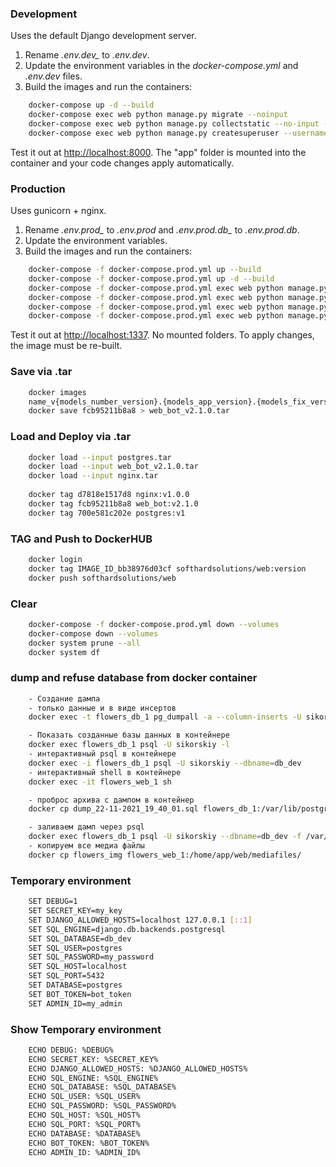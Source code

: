 ### Development

Uses the default Django development server.

1. Rename *.env.dev_* to *.env.dev*.
2. Update the environment variables in the *docker-compose.yml* and *.env.dev* files.
3. Build the images and run the containers:
```sh
    docker-compose up -d --build
    docker-compose exec web python manage.py migrate --noinput
    docker-compose exec web python manage.py collectstatic --no-input --clear
    docker-compose exec web python manage.py createsuperuser --username Sikorskiy --email numbern19@gmail.com
```
Test it out at [http://localhost:8000](http://localhost:8000). The "app" folder is mounted into the container and your code changes apply automatically.

### Production
Uses gunicorn + nginx.
1. Rename *.env.prod_* to *.env.prod* and *.env.prod.db_* to *.env.prod.db*. 
2. Update the environment variables.
3. Build the images and run the containers:
```sh
    docker-compose -f docker-compose.prod.yml up --build
    docker-compose -f docker-compose.prod.yml up -d --build
    docker-compose -f docker-compose.prod.yml exec web python manage.py makemigrations --noinput
    docker-compose -f docker-compose.prod.yml exec web python manage.py migrate --noinput
    docker-compose -f docker-compose.prod.yml exec web python manage.py collectstatic --no-input --clear
    docker-compose -f docker-compose.prod.yml exec web python manage.py createsuperuser --username sikorskiy --email numbern19@gmail.com
```
Test it out at [http://localhost:1337](http://localhost:1337). No mounted folders. To apply changes, the image must be re-built.

### Save via .tar 
```sh
    docker images
    name_v{models_number_version}.{models_app_version}.{models_fix_version}
    docker save fcb95211b8a8 > web_bot_v2.1.0.tar
```
### Load and Deploy via .tar 
```sh
    docker load --input postgres.tar
    docker load --input web_bot_v2.1.0.tar
    docker load --input nginx.tar
    
    docker tag d7818e1517d8 nginx:v1.0.0
    docker tag fcb95211b8a8 web_bot:v2.1.0
    docker tag 700e581c202e postgres:v1
```
### TAG and Push to DockerHUB 
```sh
    docker login
    docker tag IMAGE_ID_bb38976d03cf softhardsolutions/web:version
    docker push softhardsolutions/web
```
### Clear
```sh
    docker-compose -f docker-compose.prod.yml down --volumes
    docker-compose down --volumes
    docker system prune --all
    docker system df
```

### dump and refuse database from docker container
```sh
    - Создание дампа 
    - только данные и в виде инсертов
    docker exec -t flowers_db_1 pg_dumpall -a --column-inserts -U sikorskiy > dump_`date +%d-%m-%Y"_"%H_%M_%S`.sql

    - Показать созданные базы данных в контейнере
    docker exec flowers_db_1 psql -U sikorskiy -l
    - интерактивный psql в контейнере
    docker exec -i flowers_db_1 psql -U sikorskiy --dbname=db_dev
    - интерактивный shell в контейнере
    docker exec -it flowers_web_1 sh

    - проброс архива с дампом в контейнер
    docker cp dump_22-11-2021_19_40_01.sql flowers_db_1:/var/lib/postgresql/data

    - заливаем дамп через psql
    docker exec flowers_db_1 psql -U sikorskiy --dbname=db_dev -f /var/lib/postgresql/data/dump_22-11-2021_19_40_01.sql
    - копируем все медиа файлы
    docker cp flowers_img flowers_web_1:/home/app/web/mediafiles/
```

### Temporary environment
```sh
    SET DEBUG=1
    SET SECRET_KEY=my_key
    SET DJANGO_ALLOWED_HOSTS=localhost 127.0.0.1 [::1]
    SET SQL_ENGINE=django.db.backends.postgresql
    SET SQL_DATABASE=db_dev
    SET SQL_USER=postgres
    SET SQL_PASSWORD=my_password
    SET SQL_HOST=localhost
    SET SQL_PORT=5432
    SET DATABASE=postgres
    SET BOT_TOKEN=bot_token
    SET ADMIN_ID=my_admin
```
### Show Temporary environment
```sh
    ECHO DEBUG: %DEBUG%
    ECHO SECRET_KEY: %SECRET_KEY%
    ECHO DJANGO_ALLOWED_HOSTS: %DJANGO_ALLOWED_HOSTS%
    ECHO SQL_ENGINE: %SQL_ENGINE%
    ECHO SQL_DATABASE: %SQL_DATABASE%
    ECHO SQL_USER: %SQL_USER%
    ECHO SQL_PASSWORD: %SQL_PASSWORD%
    ECHO SQL_HOST: %SQL_HOST%
    ECHO SQL_PORT: %SQL_PORT%
    ECHO DATABASE: %DATABASE%
    ECHO BOT_TOKEN: %BOT_TOKEN%
    ECHO ADMIN_ID: %ADMIN_ID% 
```